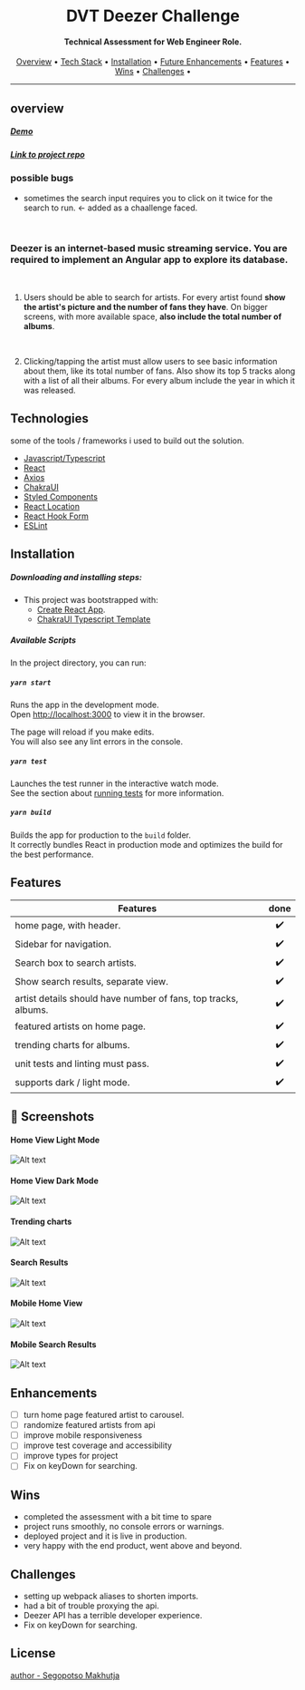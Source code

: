<h1 align="center">
  <br>
    DVT Deezer Challenge
</h1>

<h4 align="center">Technical Assessment for Web Engineer Role.</h4>
      
<p align="center">
  <a href="#overview">Overview</a> •
  <a href="#technologies">Tech Stack</a> •
  <a href="#installation">Installation</a> •
  <a href="#enhancements">Future Enhancements</a> •
  <a href="#features">Features</a> •
  <a href="#wins">Wins</a> •
  <a href="#challenges">Challenges</a> •
</p>

---

## overview
##### [Demo](https://segopotso-dvt-deezer.vercel.app/)
##### [Link to project repo](https://github.com/SegopotsoMakhutja/DVT-Deezer)

### possible bugs
- sometimes the search input requires you to click on it twice for the search to run. <- added as a chaallenge faced.
<br/>

### Deezer is an internet-based music streaming service.  You are required to implement an Angular app to explore its database.

<br />

1.  Users should be able to search for artists.  For every artist found **show the artist's picture and the number of fans they have**.  On bigger screens, with more available space, **also include the total number of albums**.

<br />

2.  Clicking/tapping the artist must allow users to see basic information about them, like its total number of fans.  Also show its top 5 tracks along with a list of all their albums.  For every album include the year in which it was released.

## Technologies
some of the tools / frameworks i used to build out the solution.
- [Javascript/Typescript]()
- [React]()
- [Axios](https://axios-http.com/)
- [ChakraUI](https://chakra-ui.com/guidesgetting-started/cra-guide)
- [Styled Components](https://emotion.sh/docs/typescript)
- [React Location](https://react-location.tanstack.com/)
- [React Hook Form](https://react-hook-form.com/)
- [ESLint]()

## Installation
##### Downloading and installing steps:
* This project was bootstrapped with: 
    * [Create React App](https://github.com/facebook/create-react-app).
    * [ChakraUI Typescript Template](https://chakra-ui.com/guidesgetting-started/cra-guide)

##### Available Scripts

In the project directory, you can run:

##### `yarn start`

Runs the app in the development mode.<br /> Open
[http://localhost:3000](http://localhost:3000) to view it in the browser.

The page will reload if you make edits.<br /> You will also see any lint errors
in the console.

##### `yarn test`

Launches the test runner in the interactive watch mode.<br /> See the section
about
[running tests](https://facebook.github.io/create-react-app/docs/running-tests)
for more information.

##### `yarn build`

Builds the app for production to the `build` folder.<br /> It correctly bundles
React in production mode and optimizes the build for the best performance.

## Features

| Features                            | done  | 
| -------------------------- | :----------------: |
| home page, with header.                                         |         ✔️ 
| Sidebar for navigation.                                         |         ✔️ 
| Search box to search artists.                                   |         ✔️ 
| Show search results, separate view.                             |         ✔️ 
| artist details should have number of fans, top tracks, albums.  |         ✔️ 
| featured artists on home page.                                  |         ✔️ 
| trending charts for albums.                                     |         ✔️ 
| unit tests and linting must pass.                               |         ✔️ 
| supports dark / light mode.                                     |         ✔️ 

## 📸 Screenshots

#### Home View Light Mode
![Alt text](/public/Screenshot%202022-03-28%20at%2021.18.14.png?raw=true "Home View Light Mode")
#### Home View Dark Mode
![Alt text](/public/Screenshot%202022-03-28%20at%2021.18.34.png?raw=true)

#### Trending charts
![Alt text](/public/Screenshot%202022-03-28%20at%2023.12.54.png?raw=true)

#### Search Results
![Alt text](/public/Screenshot%202022-03-28%20at%2023.26.59.png?raw=true)

#### Mobile Home View 
![Alt text](/public/Screenshot%202022-03-28%20at%2023.27.37.png?raw=true)

#### Mobile Search Results 
![Alt text](/public/Screenshot%202022-03-28%20at%2023.28.28.png?raw=true)


## Enhancements
- [ ] turn home page featured artist to carousel.
- [ ] randomize featured artists from api
- [ ] improve mobile responsiveness
- [ ] improve test coverage and accessibility
- [ ] improve types for project
- [ ] Fix on keyDown for searching.

## Wins
- completed the assessment with a bit time to spare
- project runs smoothly, no console errors or warnings.
- deployed project and it is live in production.
- very happy with the end product, went above and beyond.
## Challenges
- setting up webpack aliases to shorten imports.
- had a bit of trouble proxying the api.
- Deezer API has a terrible developer experience.
- Fix on keyDown for searching.


## License

[author - Segopotso Makhutja]()